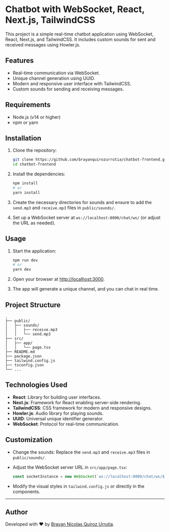 # Chatbot with WebSocket, React, Next.js, TailwindCSS

This project is a simple real-time chatbot application using WebSocket, React, Next.js, and TailwindCSS. It includes custom sounds for sent and received messages using Howler.js.

## Features

- Real-time communication via WebSocket.
- Unique channel generation using UUID.
- Modern and responsive user interface with TailwindCSS.
- Custom sounds for sending and receiving messages.

## Requirements

- Node.js (v14 or higher)
- npm or yarn

## Installation

1. Clone the repository:

   ```bash
   git clone https://github.com/brayanquirozurrutia/chatbot-frontend.git
   cd chatbot-frontend
   ```

2. Install the dependencies:

   ```bash
   npm install
   # or
   yarn install
   ```

3. Create the necessary directories for sounds and ensure to add the `send.mp3` and `receive.mp3` files in `public/sounds/`.

4. Set up a WebSocket server at `ws://localhost:8000/chat/ws/` (or adjust the URL as needed).

## Usage

1. Start the application:

   ```bash
   npm run dev
   # or
   yarn dev
   ```

2. Open your browser at [http://localhost:3000](http://localhost:3000).

3. The app will generate a unique channel, and you can chat in real time.

## Project Structure

```
.
├── public/
│   ├── sounds/
│   │   ├── receive.mp3
│   │   └── send.mp3
├── src/
│   ├── app/
│   │   └── page.tsx
├── README.md
├── package.json
├── tailwind.config.js
├── tsconfig.json
└── ...
```

## Technologies Used

- **React**: Library for building user interfaces.
- **Next.js**: Framework for React enabling server-side rendering.
- **TailwindCSS**: CSS framework for modern and responsive designs.
- **Howler.js**: Audio library for playing sounds.
- **UUID**: Universal unique identifier generator.
- **WebSocket**: Protocol for real-time communication.

## Customization

- Change the sounds: Replace the `send.mp3` and `receive.mp3` files in `public/sounds/`.
- Adjust the WebSocket server URL in `src/app/page.tsx`:

  ```typescript
  const socketInstance = new WebSocket(`ws://localhost:8000/chat/ws/${randomChannel}`);
  ```

- Modify the visual styles in `tailwind.config.js` or directly in the components.

---

## Author

Developed with ❤️ by [Brayan Nicolas Quiroz Urrutia](https://www.brayanquiroz.cl/).
